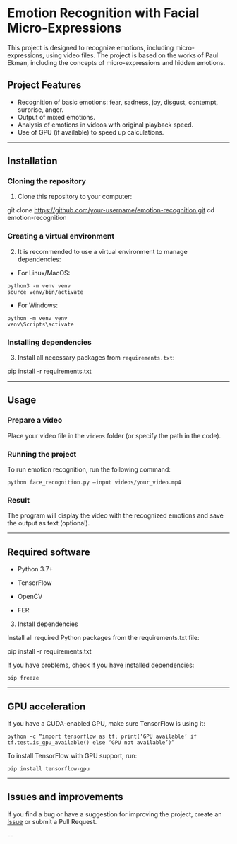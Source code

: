 # Emotion Recognition with Facial Micro-Expressions

This project is designed to recognize emotions, including micro-expressions, using video files. The project is based on the works of Paul Ekman, including the concepts of micro-expressions and hidden emotions.

## Project Features
- Recognition of basic emotions: fear, sadness, joy, disgust, contempt, surprise, anger.
- Output of mixed emotions.
- Analysis of emotions in videos with original playback speed.
- Use of GPU (if available) to speed up calculations.

---

## Installation

### Cloning the repository
1. Clone this repository to your computer:

git clone https://github.com/your-username/emotion-recognition.git
cd emotion-recognition

### Creating a virtual environment
2. It is recommended to use a virtual environment to manage dependencies:

- For Linux/MacOS:

```
python3 -m venv venv
source venv/bin/activate

```
- For Windows:

```
python -m venv venv
venv\Scripts\activate
```

### Installing dependencies
3. Install all necessary packages from `requirements.txt`:

pip install -r requirements.txt

---

## Usage

### Prepare a video
Place your video file in the `videos` folder (or specify the path in the code).

### Running the project
To run emotion recognition, run the following command:

```
python face_recognition.py –input videos/your_video.mp4
```

### Result
The program will display the video with the recognized emotions and save the output as text (optional).

---

## Required software
- Python 3.7+

- TensorFlow
- OpenCV
- FER

3. Install dependencies

Install all required Python packages from the requirements.txt file:

pip install -r requirements.txt

If you have problems, check if you have installed dependencies:

```
pip freeze
```

---

## GPU acceleration
If you have a CUDA-enabled GPU, make sure TensorFlow is using it:

```
python -c “import tensorflow as tf; print(‘GPU available’ if tf.test.is_gpu_available() else ‘GPU not available’)”
```
To install TensorFlow with GPU support, run:

```
pip install tensorflow-gpu
```
---

## Issues and improvements
If you find a bug or have a suggestion for improving the project, create an [Issue](https://github.com/your-username/emotion-recognition/issues) or submit a Pull Request.

--

